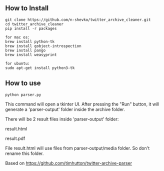 ## How to Install

    git clone https://github.com/n-shevko/twitter_archive_cleaner.git
    cd twitter_archive_cleaner
    pip install -r packages

    for mac os:
    brew install python-tk 
    brew install gobject-introspection 
    brew install pango
    brew install weasyprint
    
    for ubuntu:
    sudo apt-get install python3-tk 

## How to use

    python parser.py

This command will open a tkinter UI. After pressing the "Run" button, 
it will generate a 'parser-output' folder inside the archive folder. 

There will be 2 result files inside 'parser-output' folder:

result.html

result.pdf     


File result.html will use files from parser-output/media folder. 
So don't rename this folder.

Based on https://github.com/timhutton/twitter-archive-parser

